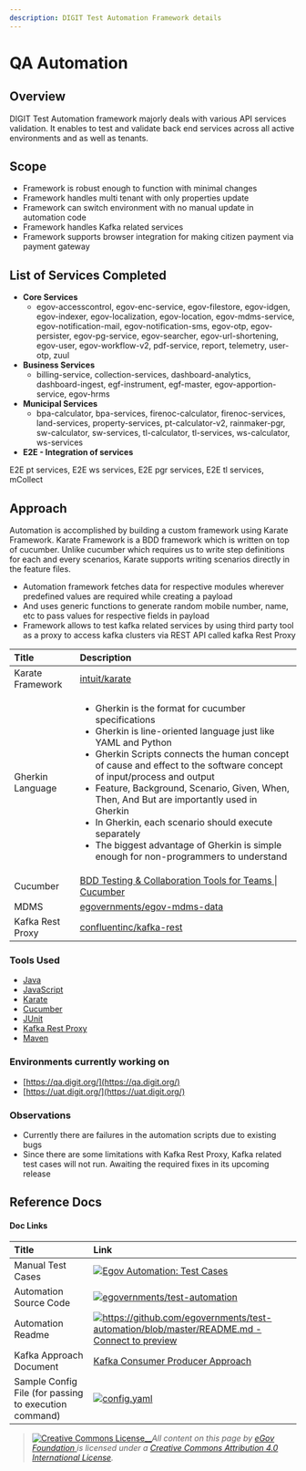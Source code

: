 ```yaml
---
description: DIGIT Test Automation Framework details
---
```


# QA Automation

## Overview

DIGIT Test Automation framework majorly deals with various API services validation. It enables to test and validate back end services across all active environments and as well as tenants.

## Scope

* Framework is robust enough to function with minimal changes
* Framework handles multi tenant with only properties update
* Framework can switch environment with no manual update in automation code
* Framework handles Kafka related services
* Framework supports browser integration for making citizen payment via payment gateway

## List of Services Completed

* **Core Services**
  * egov-accesscontrol, egov-enc-service, egov-filestore, egov-idgen, egov-indexer, egov-localization, egov-location, egov-mdms-service, egov-notification-mail, egov-notification-sms, egov-otp, egov-persister, egov-pg-service, egov-searcher, egov-url-shortening, egov-user, egov-workflow-v2, pdf-service, report, telemetry, user-otp, zuul
* **Business Services**
  * billing-service, collection-services, dashboard-analytics, dashboard-ingest, egf-instrument, egf-master, egov-apportion-service, egov-hrms
* **Municipal Services**
  * bpa-calculator, bpa-services, firenoc-calculator, firenoc-services, land-services, property-services, pt-calculator-v2, rainmaker-pgr, sw-calculator, sw-services, tl-calculator, tl-services, ws-calculator, ws-services
* **E2E - Integration of services**

 E2E pt services, E2E ws services, E2E pgr services, E2E tl services, mCollect

## Approach

Automation is accomplished by building a custom framework using Karate Framework. Karate Framework is a BDD framework which is written on top of cucumber. Unlike cucumber which requires us to write step definitions for each and every scenarios, Karate supports writing scenarios directly in the feature files.

* Automation framework fetches data for respective modules wherever predefined values are required while creating a payload
* And uses generic functions to generate random mobile number, name, etc to pass values for respective fields in payload
* Framework allows to test kafka related services by using third party tool as a proxy to access kafka clusters via REST API called kafka Rest Proxy

<table>
  <thead>
    <tr>
      <th style="text-align:left"><b>Title </b>
      </th>
      <th style="text-align:left"><b>Description</b>
      </th>
    </tr>
  </thead>
  <tbody>
    <tr>
      <td style="text-align:left">Karate Framework</td>
      <td style="text-align:left"> <a href="https://github.com/intuit/karate"><img src="https://github.com/fluidicon.png" alt/>intuit/karate</a>
      </td>
    </tr>
    <tr>
      <td style="text-align:left">Gherkin Language</td>
      <td style="text-align:left">
        <ul>
          <li>Gherkin is the format for cucumber specifications</li>
          <li>Gherkin is line-oriented language just like YAML and Python</li>
          <li>Gherkin Scripts connects the human concept of cause and effect to the
            software concept of input/process and output</li>
          <li>Feature, Background, Scenario, Given, When, Then, And But are importantly
            used in Gherkin</li>
          <li>In Gherkin, each scenario should execute separately</li>
          <li>The biggest advantage of Gherkin is simple enough for non-programmers
            to understand</li>
        </ul>
      </td>
    </tr>
    <tr>
      <td style="text-align:left">Cucumber</td>
      <td style="text-align:left"> <a href="https://cucumber.io/"><img src="https://cucumber.io/cucumber/assets/img/favicon.png" alt/>BDD Testing &amp; Collaboration Tools for Teams | Cucumber</a>
      </td>
    </tr>
    <tr>
      <td style="text-align:left">MDMS</td>
      <td style="text-align:left"><a href="https://github.com/egovernments/egov-mdms-data"><img src="https://github.com/fluidicon.png" alt/>egovernments/egov-mdms-data</a>
      </td>
    </tr>
    <tr>
      <td style="text-align:left">Kafka Rest Proxy</td>
      <td style="text-align:left"><a href="https://github.com/confluentinc/kafka-rest"><img src="https://github.com/fluidicon.png" alt/>confluentinc/kafka-rest</a>
      </td>
    </tr>
  </tbody>
</table>

### Tools Used

* [Java](https://www.java.com/en/)
* [JavaScript](https://developer.mozilla.org/en-US/docs/Web/JavaScript)
* [Karate](https://github.com/intuit/karate)
* [Cucumber](https://cucumber.io/docs/cucumber/api/)
* [JUnit](https://junit.org/junit4/)
* [Kafka Rest Proxy](https://github.com/confluentinc/kafka-rest)
* [Maven](https://maven.apache.org/#:~:text=Apache%20Maven%20is%20a%20software,a%20central%20piece%20of%20information.)

### Environments currently working on

* [https://qa.digit.org/](https://qa.digit.org/)
* [https://uat.digit.org/](https://uat.digit.org/)

### Observations

* Currently there are failures in the automation scripts due to existing bugs
* Since there are some limitations with Kafka Rest Proxy, Kafka related test cases will not run. Awaiting the required fixes in its upcoming release

## Reference Docs

#### Doc Links <a id="Doc-Links"></a>

| **Title**  | **Link** |
| :--- | :--- |
|  Manual Test Cases |  [![](https://ssl.gstatic.com/docs/spreadsheets/favicon3.ico)Egov Automation: Test Cases](https://docs.google.com/spreadsheets/d/16BdbxgE4z38atk6MZBCRcw4_D4fL0AHEvblqGPSYJ_s/edit?usp=sharing) |
|  Automation Source Code | [![](https://github.com/fluidicon.png)egovernments/test-automation](https://github.com/egovernments/test-automation) |
| Automation Readme | [![](https://github.githubassets.com/favicon.ico)https://github.com/egovernments/test-automation/blob/master/README.md - Connect to preview](https://github.com/egovernments/test-automation/blob/master/README.md) |
| Kafka Approach Document | [Kafka Consumer Producer Approach](https://digit-discuss.atlassian.net/wiki/spaces/DD/pages/1540587710/Kafka+Consumer+Producer+Approach) |
| Sample Config File \(for passing to execution command\) | [![](https://ssl.gstatic.com/images/branding/product/1x/drive_2020q4_32dp.png)config.yaml](https://drive.google.com/file/d/19XDqJErhGrNegrmI2AxL9dsDqubxaWdo/view?usp=sharing) |





> [![Creative Commons License](https://i.creativecommons.org/l/by/4.0/80x15.png)\_\_](http://creativecommons.org/licenses/by/4.0/)_All content on this page by_ [_eGov Foundation_ ](https://egov.org.in/)_is licensed under a_ [_Creative Commons Attribution 4.0 International License_](http://creativecommons.org/licenses/by/4.0/)_._

